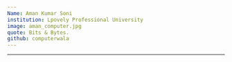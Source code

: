 ```yaml
---
Name: Aman Kumar Soni
institution: Lpovely Professional University
image: aman_computer.jpg 
quote: Bits & Bytes.
github: computerwala
---
```

---
